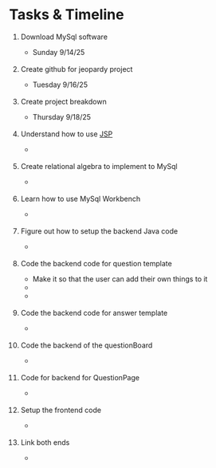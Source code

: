 # Tasks & Timeline

<ol>
 <li> Download MySql software </li>
<ul>
    <li> Sunday 9/14/25 </li>
</ul>

<br>

 <li> Create github for jeopardy project </li>
<ul>
    <li> Tuesday 9/16/25 </li>
</ul>

<br>

 <li> Create project breakdown </li>
<ul>
    <li> Thursday 9/18/25 </li>
</ul>

<br>

 <li> Understand how to use <a href = "https://www.geeksforgeeks.org/advance-java/introduction-to-jsp/#" >JSP</a></li>
<ul>
    <li> </li>
</ul>

<br>

 <li> Create relational algebra to implement to MySql </li>
<ul>
    <li> </li>
</ul>

<br>

 <li> Learn how to use MySql Workbench </li>
<ul>
    <li> </li>
</ul>
<br>

 <li> Figure out how to setup the backend Java code </li>
<ul>
    <li> </li>
</ul>

<br>

 <li> Code the backend code for question template</li>
 <ul>
    <li> Make it so that the user can add their own things to it <li>
    <li> </li>
 </ul>

<br>

 <li> Code the backend code for answer template</li>
 <ul>
    <li> </li>
</ul>

<br>

 <li> Code the backend of the questionBoard</li>
 <ul>
    <li> 
</ul>

<br> 

 <li> Code for backend for QuestionPage</li>
 <ul>
    <li> </li>
</ul>

<br>

 <li> Setup the frontend code </li>
<ul>
    <li> </li>
</ul>

<br>

 <li> Link both ends</li>
<ul>
    <li> </li>
</ul>

</ol>
